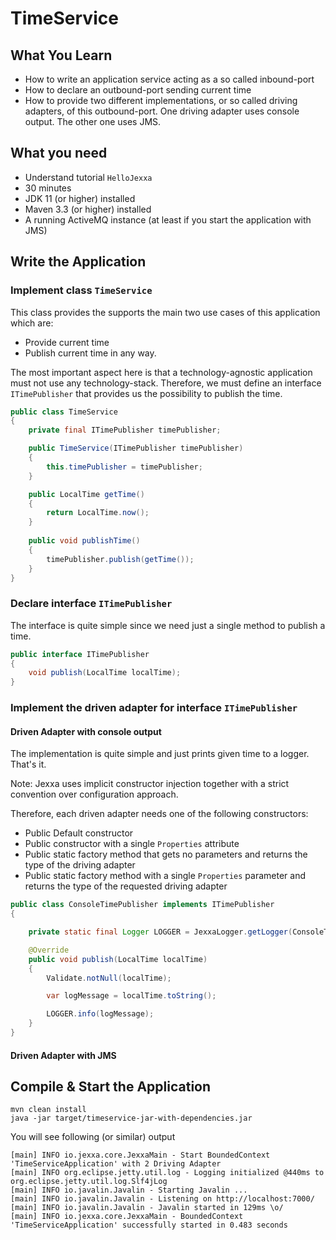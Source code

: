# TimeService 

## What You Learn

* How to write an application service acting as a so called inbound-port 
* How to declare an outbound-port sending current time  
* How to provide two different implementations, or so called driving adapters, of this outbound-port. One driving adapter uses console output. The other one uses JMS.  

## What you need

*   Understand tutorial `HelloJexxa` 
*   30 minutes
*   JDK 11 (or higher) installed 
*   Maven 3.3 (or higher) installed
*   A running ActiveMQ instance (at least if you start the application with JMS)

## Write the Application 

### Implement class `TimeService` 

This class provides the supports the main two use cases of this application which are: 
*   Provide current time
*   Publish current time in any way.   

The most important aspect here is that a technology-agnostic application must not use any technology-stack. Therefore, 
we must define an interface `ITimePublisher` that provides us the possibility to publish the time.   

```java
public class TimeService
{
    private final ITimePublisher timePublisher;

    public TimeService(ITimePublisher timePublisher)
    {
        this.timePublisher = timePublisher;
    }

    public LocalTime getTime()
    {
        return LocalTime.now();
    }
    
    public void publishTime()
    {
        timePublisher.publish(getTime());
    }
}
```                  

### Declare interface `ITimePublisher`

The interface is quite simple since we need just a single method to publish a time. 

```java
public interface ITimePublisher
{
    void publish(LocalTime localTime);
}
```                  

### Implement the driven adapter for interface `ITimePublisher`

#### Driven Adapter with console output 
The implementation is quite simple and just prints given time to a logger. That's it.  

Note: Jexxa uses implicit constructor injection together with a strict convention over configuration approach.

Therefore, each driven adapter needs one of the following constructors: 

*   Public Default constructor
*   Public constructor with a single `Properties` attribute
*   Public static factory method that gets no parameters and returns the type of the driving adapter
*   Public static factory method with a single `Properties` parameter and returns the type of the requested driving adapter
   

```java
public class ConsoleTimePublisher implements ITimePublisher
{

    private static final Logger LOGGER = JexxaLogger.getLogger(ConsoleTimePublisher.class);

    @Override
    public void publish(LocalTime localTime)
    {
        Validate.notNull(localTime);

        var logMessage = localTime.toString();

        LOGGER.info(logMessage);
    }
}
```

#### Driven Adapter with JMS
 
 

## Compile & Start the Application

```console                                                          
mvn clean install
java -jar target/timeservice-jar-with-dependencies.jar 
```
You will see following (or similar) output
```console
[main] INFO io.jexxa.core.JexxaMain - Start BoundedContext 'TimeServiceApplication' with 2 Driving Adapter 
[main] INFO org.eclipse.jetty.util.log - Logging initialized @440ms to org.eclipse.jetty.util.log.Slf4jLog
[main] INFO io.javalin.Javalin - Starting Javalin ...
[main] INFO io.javalin.Javalin - Listening on http://localhost:7000/
[main] INFO io.javalin.Javalin - Javalin started in 129ms \o/
[main] INFO io.jexxa.core.JexxaMain - BoundedContext 'TimeServiceApplication' successfully started in 0.483 seconds
```
